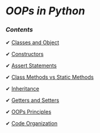 _OOPs in Python_
==

### _Contents_

✔ [Classes and Object](https://github.com/priyaskumar/Python3-Tutorial/tree/main/10.%20OOPs/01.%20Classes%20and%20Objects#oops)

✔ [Constructors](https://github.com/priyaskumar/Python3-Tutorial/tree/main/10.%20OOPs/02.%20Constructors#constructors)

✔ [Assert Statements](https://github.com/priyaskumar/Python3-Tutorial/tree/main/10.%20OOPs/03.%20Assert%20statements#assert-statements)

✔ [Class Methods vs Static Methods](https://github.com/priyaskumar/Python3-Tutorial/tree/main/10.%20OOPs/04.%20Class%20methods%20vs%20Static%20methods#class-methods-vs-static-methods)

✔ [Inheritance](https://github.com/priyaskumar/Python3-Tutorial/tree/main/10.%20OOPs/05.%20Inheritance#inheritance)

✔ [Getters and Setters](https://github.com/priyaskumar/Python3-Tutorial/tree/main/10.%20OOPs/06.%20Getters%20and%20setters#getters-and-setters)

✔ [OOPs Principles](https://github.com/priyaskumar/Python3-Tutorial/tree/main/9.%20Python%20Internals%20and%20Modules/2.%20Modules#python-modules)

✔ [Code Organization](https://github.com/priyaskumar/Python3-Tutorial/tree/main/9.%20Python%20Internals%20and%20Modules/2.%20Modules#python-modules)

